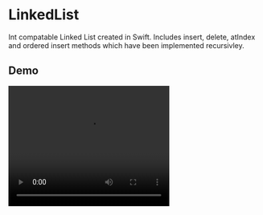 # LinkedList

Int compatable Linked List created in Swift. Includes insert, delete, atIndex and ordered insert methods which have been implemented recursivley. 

## Demo

<video width="320" height="240" controls>
  <source src="video.mov" type="video/mp4">
</video>
